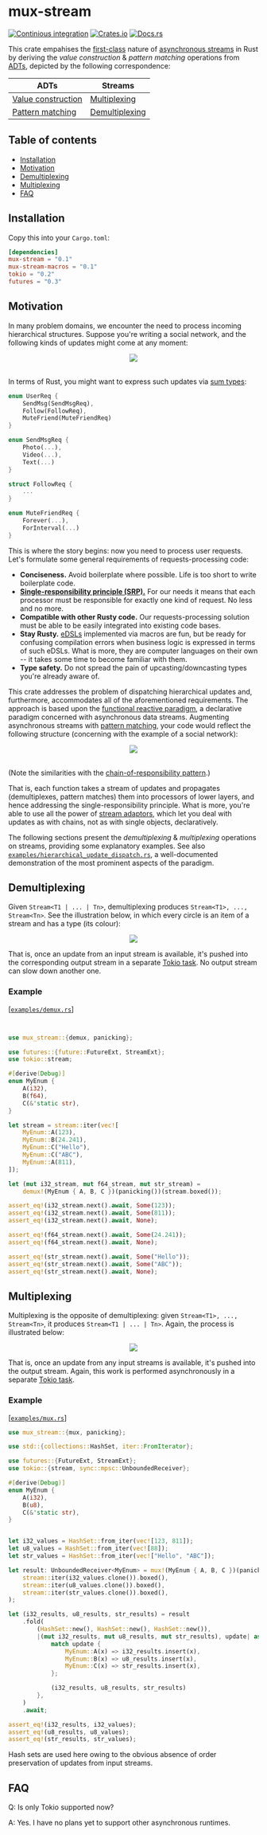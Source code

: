 # mux-stream
[![Continious integration](https://github.com/Hirrolot/mux-stream/workflows/Rust/badge.svg)](https://github.com/Hirrolot/mux-stream/actions)
[![Crates.io](https://img.shields.io/crates/v/mux-stream.svg)](https://crates.io/crates/mux-stream)
[![Docs.rs](https://docs.rs/mux-stream/badge.svg)](https://docs.rs/mux-stream)

This crate empahises the [first-class] nature of [asynchronous streams] in Rust by deriving the _value construction_ & _pattern matching_ operations from [ADTs], depicted by the following correspondence:

| ADTs | Streams |
|----------|----------|
| [Value construction] | [Multiplexing] |
| [Pattern matching] | [Demultiplexing] |

[first-class]: https://en.wikipedia.org/wiki/First-class_citizen
[asynchronous streams]: https://docs.rs/futures/latest/futures/stream/index.html
[ADTs]: https://en.wikipedia.org/wiki/Algebraic_data_type

[Value construction]: https://en.wikipedia.org/wiki/Algebraic_data_type
[Multiplexing]: https://en.wikipedia.org/wiki/Multiplexing
[Pattern matching]: https://en.wikipedia.org/wiki/Pattern_matching
[Demultiplexing]: https://en.wikipedia.org/wiki/Multiplexer#Digital_demultiplexers

## Table of contents

 - [Installation](#installation)
 - [Motivation](#motivation)
 - [Demultiplexing](#demultiplexing)
 - [Multiplexing](#multiplexing)
 - [FAQ](#faq)

## Installation

Copy this into your `Cargo.toml`:

```toml
[dependencies]
mux-stream = "0.1"
mux-stream-macros = "0.1"
tokio = "0.2"
futures = "0.3"
```

## Motivation

In many problem domains, we encounter the need to process incoming hierarchical structures. Suppose you're writing a social network, and the following kinds of updates might come at any moment:

<div align="center">
    <img src="https://raw.githubusercontent.com/Hirrolot/mux-stream/master/media/UPDATE_HIERARCHY.png" />
</div>
<br>

In terms of Rust, you might want to express such updates via [sum types]:

[sum types]: https://en.wikipedia.org/wiki/Tagged_union

```rust
enum UserReq {
    SendMsg(SendMsgReq),
    Follow(FollowReq),
    MuteFriend(MuteFriendReq)
}

enum SendMsgReq {
    Photo(...),
    Video(...),
    Text(...)
}

struct FollowReq {
    ...
}

enum MuteFriendReq {
    Forever(...),
    ForInterval(...)
}
```

This is where the story begins: now you need to process user requests. Let's formulate some general requirements of requests-processing code:

 - **Conciseness.** Avoid boilerplate where possible. Life is too short to write boilerplate code.
 - [**Single-responsibility principle (SRP).**](https://en.wikipedia.org/wiki/Single-responsibility_principle) For our needs it means that each processor must be responsible for exactly one kind of request. No less and no more.
 - **Compatible with other Rusty code.** Our requests-processing solution must be able to be easily integrated into existing code bases.
 - **Stay Rusty.** [eDSLs] implemented via macros are fun, but be ready for confusing compilation errors when business logic is expressed in terms of such eDSLs. What is more, they are computer languages on their own -- it takes some time to become familiar with them.
 - **Type safety.** Do not spread the pain of upcasting/downcasting types you're already aware of.

This crate addresses the problem of dispatching hierarchical updates and, furthermore, accommodates all of the aforementioned requirements. The approach is based upon the [functional reactive paradigm], a declarative paradigm concerned with asynchronous data streams. Augmenting asynchronous streams with [pattern matching], your code would reflect the following structure (concerning with the example of a social network):

[eDSLs]: https://en.wikipedia.org/wiki/Domain-specific_language
[functional reactive paradigm]: https://en.wikipedia.org/wiki/Functional_reactive_programming
[pattern matching]: https://en.wikipedia.org/wiki/Pattern_matching

<div align="center">
    <img src="https://raw.githubusercontent.com/Hirrolot/mux-stream/master/media/STREAM_UPDATE_DISPATCH_STRUCTURE.png" />
</div>
<br>

(Note the similarities with the [chain-of-responsibility pattern].)

[chain-of-responsibility pattern]: https://en.wikipedia.org/wiki/Chain-of-responsibility_pattern

That is, each function takes a stream of updates and propagates (demultiplexes, pattern matches) them into processors of lower layers, and hence addressing the single-responsibility principle. What is more, you're able to use all the power of [stream adaptors], which let you deal with updates as with chains, not as with single objects, declaratively.

[stream adaptors]: https://docs.rs/futures/0.3.5/futures/stream/trait.StreamExt.html

The following sections present the _demultiplexing_ & _multiplexing_ operations on streams, providing some explanatory examples. See also [`examples/hierarchical_update_dispatch.rs`], a well-documented demonstration of the most prominent aspects of the paradigm.

[`examples/hierarchical_update_dispatch.rs`]: https://github.com/Hirrolot/mux-stream/blob/master/examples/hierarchical_update_dispatch.rs

## Demultiplexing

Given `Stream<T1 | ... | Tn>`, demultiplexing produces `Stream<T1>, ..., Stream<Tn>`. See the illustration below, in which every circle is an item of a stream and has a type (its colour):

<div align="center">
    <img src="https://raw.githubusercontent.com/Hirrolot/mux-stream/master/media/DEMUX.png" />
</div>

That is, once an update from an input stream is available, it's pushed into the corresponding output stream in a separate [Tokio task]. No output stream can slow down another one.

[Tokio task]: https://docs.rs/tokio/0.2.22/tokio/task/index.html

### Example

[[`examples/demux.rs`](https://github.com/Hirrolot/mux-stream/blob/master/examples/demux.rs)]
```rust


use mux_stream::{demux, panicking};

use futures::{future::FutureExt, StreamExt};
use tokio::stream;

#[derive(Debug)]
enum MyEnum {
    A(i32),
    B(f64),
    C(&'static str),
}

let stream = stream::iter(vec![
    MyEnum::A(123),
    MyEnum::B(24.241),
    MyEnum::C("Hello"),
    MyEnum::C("ABC"),
    MyEnum::A(811),
]);

let (mut i32_stream, mut f64_stream, mut str_stream) =
    demux!(MyEnum { A, B, C })(panicking())(stream.boxed());

assert_eq!(i32_stream.next().await, Some(123));
assert_eq!(i32_stream.next().await, Some(811));
assert_eq!(i32_stream.next().await, None);

assert_eq!(f64_stream.next().await, Some(24.241));
assert_eq!(f64_stream.next().await, None);

assert_eq!(str_stream.next().await, Some("Hello"));
assert_eq!(str_stream.next().await, Some("ABC"));
assert_eq!(str_stream.next().await, None);
```

## Multiplexing

Multiplexing is the opposite of demultiplexing: given `Stream<T1>, ..., Stream<Tn>`, it produces `Stream<T1 | ... | Tn>`. Again, the process is illustrated below:

<div align="center">
    <img src="https://raw.githubusercontent.com/Hirrolot/mux-stream/master/media/MUX.png" />
</div>

That is, once an update from any input streams is available, it's pushed into the output stream. Again, this work is performed asynchronously in a separate [Tokio task].

### Example

[[`examples/mux.rs`](https://github.com/Hirrolot/mux-stream/blob/master/examples/mux.rs)]
```rust
use mux_stream::{mux, panicking};

use std::{collections::HashSet, iter::FromIterator};

use futures::{FutureExt, StreamExt};
use tokio::{stream, sync::mpsc::UnboundedReceiver};

#[derive(Debug)]
enum MyEnum {
    A(i32),
    B(u8),
    C(&'static str),
}


let i32_values = HashSet::from_iter(vec![123, 811]);
let u8_values = HashSet::from_iter(vec![88]);
let str_values = HashSet::from_iter(vec!["Hello", "ABC"]);

let result: UnboundedReceiver<MyEnum> = mux!(MyEnum { A, B, C })(panicking())(
    stream::iter(i32_values.clone()).boxed(),
    stream::iter(u8_values.clone()).boxed(),
    stream::iter(str_values.clone()).boxed(),
);

let (i32_results, u8_results, str_results) = result
    .fold(
        (HashSet::new(), HashSet::new(), HashSet::new()),
        |(mut i32_results, mut u8_results, mut str_results), update| async move {
            match update {
                MyEnum::A(x) => i32_results.insert(x),
                MyEnum::B(x) => u8_results.insert(x),
                MyEnum::C(x) => str_results.insert(x),
            };

            (i32_results, u8_results, str_results)
        },
    )
    .await;

assert_eq!(i32_results, i32_values);
assert_eq!(u8_results, u8_values);
assert_eq!(str_results, str_values);
```

Hash sets are used here owing to the obvious absence of order preservation of updates from input streams.

## FAQ

Q: Is only Tokio supported now?

A: Yes. I have no plans yet to support other asynchronous runtimes.
